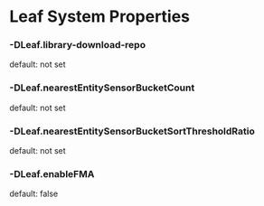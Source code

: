 # Leaf System Properties

### -DLeaf.library-download-repo
default: not set

### -DLeaf.nearestEntitySensorBucketCount
default: not set

### -DLeaf.nearestEntitySensorBucketSortThresholdRatio
default: not set

### -DLeaf.enableFMA
default: false
